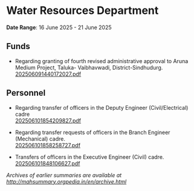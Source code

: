 # Water Resources Department

**Date Range**: 16 June 2025 - 21 June 2025


## Funds
- Regarding granting of fourth revised administrative approval to Aruna Medium Project, Taluka- Vaibhavwadi, District-Sindhudurg.\
  [202506091440172027.pdf](https://gr.maharashtra.gov.in/Site/Upload/Government%20Resolutions/English/202506091440172027.pdf)

## Personnel
- Regarding transfer of officers in the Deputy Engineer (Civil/Electrical) cadre\
  [202506101854209827.pdf](https://gr.maharashtra.gov.in/Site/Upload/Government%20Resolutions/English/202506101854209827.pdf)

- Regarding transfer requests of officers in the Branch Engineer (Mechanical) cadre.\
  [202506101858258727.pdf](https://gr.maharashtra.gov.in/Site/Upload/Government%20Resolutions/English/202506101858258727.pdf)

- Transfers of officers in the Executive Engineer (Civil) cadre.\
  [202506101848106627.pdf](https://gr.maharashtra.gov.in/Site/Upload/Government%20Resolutions/English/202506101848106627.pdf)


*Archives of earlier summaries are available at http://mahsummary.orgpedia.in/en/archive.html*